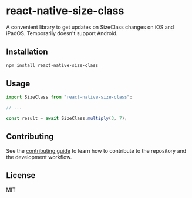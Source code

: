 # react-native-size-class

A convenient library to get updates on SizeClass changes on iOS and iPadOS. Temporarily doesn't support Android.

## Installation

```sh
npm install react-native-size-class
```

## Usage

```js
import SizeClass from "react-native-size-class";

// ...

const result = await SizeClass.multiply(3, 7);
```

## Contributing

See the [contributing guide](CONTRIBUTING.md) to learn how to contribute to the repository and the development workflow.

## License

MIT
